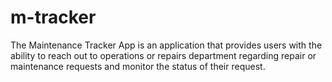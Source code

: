 # m-tracker
The Maintenance Tracker App is an application that provides users with the ability to reach out to operations or repairs department regarding repair or maintenance requests and monitor the status of their request.
